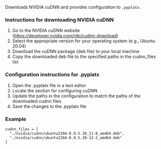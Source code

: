 Downloads NVIDIA cuDNN and provides configuration to `.pyplatx`.

### Instructions for downloading NVIDIA cuDNN
1. Go to the NVIDIA cuDNN website (https://developer.nvidia.com/rdp/cudnn-download)
2. Select the appropriate version for your operating system (e.g., Ubuntu 20.04)
3. Download the cuDNN package (deb file) to your local machine
4. Copy the downloaded deb file to the specified paths in the cudnn_files list

### Configuration instructions for .pyplatx
1. Open the .pyplatx file in a text editor
2. Locate the section for configuring cuDNN
3. Update the paths in the configuration to match the paths of the downloaded cudnn files
4. Save the changes to the .pyplatx file

### Example

```
cudnn_files = [
  "./nvidia/cudnn/ubuntu2204-8.9.5.30_11-8_amd64.deb",
  "./nvidia/cudnn/ubuntu2204-8.9.5.30-12-2_amd64.deb"
]
```